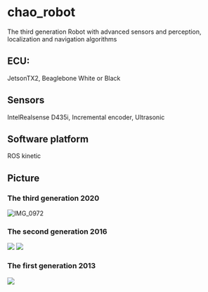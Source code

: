 # chao_robot
The third generation Robot with advanced sensors and perception, localization and navigation algorithms
## ECU:
JetsonTX2, Beaglebone White or Black
## Sensors
IntelRealsense D435i, Incremental encoder, Ultrasonic
## Software platform
ROS kinetic
## Picture
### The third generation 2020
![IMG_0972](https://user-images.githubusercontent.com/13931016/144505119-86f90363-76ea-4dcf-8cce-254bcbf1b88e.jpg)
### The second generation 2016
![](http://ww2.sinaimg.cn/mw690/74505a4cgw1evho2onxwsj21kw16o7wh.jpg)
![](http://ww1.sinaimg.cn/mw690/74505a4cgw1evgrdvaux5j21kw16o1if.jpg)
### The first generation 2013
![](http://ww3.sinaimg.cn/bmiddle/74505a4cgw1eddsn5e4qpj216n68t4qr.jpg)


